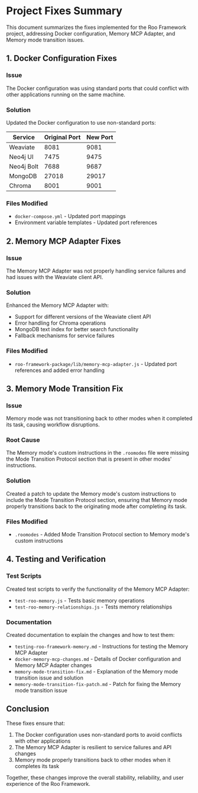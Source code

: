 # Project Fixes Summary

This document summarizes the fixes implemented for the Roo Framework project, addressing Docker configuration, Memory MCP Adapter, and Memory mode transition issues.

## 1. Docker Configuration Fixes

### Issue
The Docker configuration was using standard ports that could conflict with other applications running on the same machine.

### Solution
Updated the Docker configuration to use non-standard ports:

| Service | Original Port | New Port |
|---------|--------------|----------|
| Weaviate | 8081 | 9081 |
| Neo4j UI | 7475 | 9475 |
| Neo4j Bolt | 7688 | 9687 |
| MongoDB | 27018 | 29017 |
| Chroma | 8001 | 9001 |

### Files Modified
- `docker-compose.yml` - Updated port mappings
- Environment variable templates - Updated port references

## 2. Memory MCP Adapter Fixes

### Issue
The Memory MCP Adapter was not properly handling service failures and had issues with the Weaviate client API.

### Solution
Enhanced the Memory MCP Adapter with:
- Support for different versions of the Weaviate client API
- Error handling for Chroma operations
- MongoDB text index for better search functionality
- Fallback mechanisms for service failures

### Files Modified
- `roo-framework-package/lib/memory-mcp-adapter.js` - Updated port references and added error handling

## 3. Memory Mode Transition Fix

### Issue
Memory mode was not transitioning back to other modes when it completed its task, causing workflow disruptions.

### Root Cause
The Memory mode's custom instructions in the `.roomodes` file were missing the Mode Transition Protocol section that is present in other modes' instructions.

### Solution
Created a patch to update the Memory mode's custom instructions to include the Mode Transition Protocol section, ensuring that Memory mode properly transitions back to the originating mode after completing its task.

### Files Modified
- `.roomodes` - Added Mode Transition Protocol section to Memory mode's custom instructions

## 4. Testing and Verification

### Test Scripts
Created test scripts to verify the functionality of the Memory MCP Adapter:
- `test-roo-memory.js` - Tests basic memory operations
- `test-roo-memory-relationships.js` - Tests memory relationships

### Documentation
Created documentation to explain the changes and how to test them:
- `testing-roo-framework-memory.md` - Instructions for testing the Memory MCP Adapter
- `docker-memory-mcp-changes.md` - Details of Docker configuration and Memory MCP Adapter changes
- `memory-mode-transition-fix.md` - Explanation of the Memory mode transition issue and solution
- `memory-mode-transition-fix-patch.md` - Patch for fixing the Memory mode transition issue

## Conclusion

These fixes ensure that:
1. The Docker configuration uses non-standard ports to avoid conflicts with other applications
2. The Memory MCP Adapter is resilient to service failures and API changes
3. Memory mode properly transitions back to other modes when it completes its task

Together, these changes improve the overall stability, reliability, and user experience of the Roo Framework.